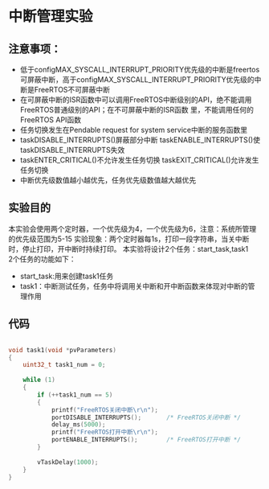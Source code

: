 # 中断管理实验
## 注意事项：
- 低于configMAX_SYSCALL_INTERRUPT_PRIORITY优先级的中断是freertos可屏蔽中断，高于configMAX_SYSCALL_INTERRUPT_PRIORITY优先级的中断是FreeRTOS不可屏蔽中断
- 在可屏蔽中断的ISR函数中可以调用FreeRTOS中断级别的API，绝不能调用FreeRTOS普通级别的API；在不可屏蔽中断的ISR函数 里，不能调用任何的FreeRTOS API函数
- 任务切换发生在Pendable request for system service中断的服务函数里
- taskDISABLE_INTERRUPTS()屏蔽部分中断 taskENABLE_INTERRUPTS()使taskDISABLE_INTERRUPTS失效
- taskENTER_CRITICAL()不允许发生任务切换 taskEXIT_CRITICAL()允许发生任务切换
- 中断优先级数值越小越优先，任务优先级数值越大越优先
## 实验目的
本实验会使用两个定时器，一个优先级为4，一个优先级为6，注意：系统所管理的优先级范围为5-15
实验现象：两个定时器每1s，打印一段字符串，当关中断时，停止打印，开中断时持续打印。
本实验将设计2个任务：start_task,task1  
2个任务的功能如下：
- start_task:用来创建task1任务
- task1：中断测试任务，任务中将调用关中断和开中断函数来体现对中断的管理作用
## 代码
```C

void task1(void *pvParameters)
{
    uint32_t task1_num = 0;
    
    while (1)
    {
        if (++task1_num == 5)
        {
            printf("FreeRTOS关闭中断\r\n");
            portDISABLE_INTERRUPTS();       /* FreeRTOS关闭中断 */
            delay_ms(5000);
            printf("FreeRTOS打开中断\r\n");
            portENABLE_INTERRUPTS();        /* FreeRTOS打开中断 */
        }
        
        vTaskDelay(1000);
    }
}
```
